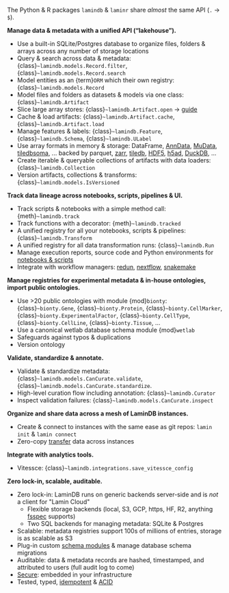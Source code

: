 The Python & R packages `lamindb` & `laminr` share _almost_ the same API (`.` → `$`).

**Manage data & metadata with a unified API (“lakehouse”).**

- Use a built-in SQLite/Postgres database to organize files, folders & arrays across any number of storage locations
- Query & search across data & metadata: {class}`~lamindb.models.Record.filter`, {class}`~lamindb.models.Record.search`
- Model entities as an {term}`ORM` which their own registry: {class}`~lamindb.models.Record`
- Model files and folders as datasets & models via one class: {class}`~lamindb.Artifact`
- Slice large array stores: {class}`~lamindb.Artifact.open` → [guide](cellxgene)
- Cache & load artifacts: {class}`~lamindb.Artifact.cache`, {class}`~lamindb.Artifact.load`
- Manage features & labels: {class}`~lamindb.Feature`, {class}`~lamindb.Schema`, {class}`~lamindb.ULabel`
- Use array formats in memory & storage: DataFrame, [AnnData](/arrays), [MuData](multimodal), [tiledbsoma](cellxgene), ... backed by parquet, [zarr](/arrays), [tiledb](cellxgene), [HDF5](/arrays), [h5ad](/arrays), [DuckDB](rxrx), ...
- Create iterable & queryable collections of artifacts with data loaders: {class}`~lamindb.Collection`
- Version artifacts, collections & transforms: {class}`~lamindb.models.IsVersioned`

**Track data lineage across notebooks, scripts, pipelines & UI.**

- Track scripts & notebooks with a simple method call: {meth}`~lamindb.track`
- Track functions with a decorator: {meth}`~lamindb.tracked`
- A unified registry for all your notebooks, scripts & pipelines: {class}`~lamindb.Transform`
- A unified registry for all data transformation runs: {class}`~lamindb.Run`
- Manage execution reports, source code and Python environments for [notebooks & scripts](/track)
- Integrate with workflow managers: [redun](redun), [nextflow](nextflow), [snakemake](snakemake)

**Manage registries for experimental metadata & in-house ontologies, import public ontologies.**

- Use >20 public ontologies with module {mod}`bionty`: {class}`~bionty.Gene`, {class}`~bionty.Protein`, {class}`~bionty.CellMarker`, {class}`~bionty.ExperimentalFactor`, {class}`~bionty.CellType`, {class}`~bionty.CellLine`, {class}`~bionty.Tissue`, ...
- Use a canonical wetlab database schema module {mod}`wetlab`
- Safeguards against typos & duplications
- Version ontology

**Validate, standardize & annotate.**

- Validate & standardize metadata: {class}`~lamindb.models.CanCurate.validate`, {class}`~lamindb.models.CanCurate.standardize`.
- High-level curation flow including annotation: {class}`~lamindb.Curator`
- Inspect validation failures: {class}`~lamindb.models.CanCurate.inspect`

**Organize and share data across a mesh of LaminDB instances.**

- Create & connect to instances with the same ease as git repos: `lamin init` & `lamin connect`
- Zero-copy [transfer](/transfer) data across instances

**Integrate with analytics tools.**

- Vitessce: {class}`~lamindb.integrations.save_vitessce_config`

**Zero lock-in, scalable, auditable.**

- Zero lock-in: LaminDB runs on generic backends server-side and is _not_ a client for "Lamin Cloud"
  - Flexible storage backends (local, S3, GCP, https, HF, R2, anything [fsspec](https://github.com/fsspec) supports)
  - Two SQL backends for managing metadata: SQLite & Postgres
- Scalable: metadata registries support 100s of millions of entries, storage is as scalable as S3
- Plug-in custom [schema modules](/setup.ipynb#manage-schema-modules) & manage database schema migrations
- Auditable: data & metadata records are hashed, timestamped, and attributed to users (full audit log to come)
- [Secure](access): embedded in your infrastructure
- Tested, typed, [idempotent](faq/idempotency) & [ACID](faq/acid)

